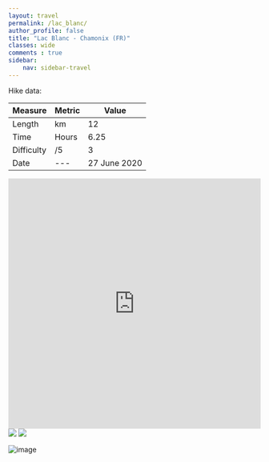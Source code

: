 ```yaml
---
layout: travel
permalink: /lac_blanc/
author_profile: false
title: "Lac Blanc - Chamonix (FR)"
classes: wide
comments : true
sidebar:
    nav: sidebar-travel
---
```


<!-- jQuery 1.8 or later, 33 KB -->
<script src="https://ajax.googleapis.com/ajax/libs/jquery/1.11.1/jquery.min.js"></script>

<!-- Fotorama from CDNJS, 19 KB -->
<link  href="https://cdnjs.cloudflare.com/ajax/libs/fotorama/4.6.4/fotorama.css" rel="stylesheet">
<script src="https://cdnjs.cloudflare.com/ajax/libs/fotorama/4.6.4/fotorama.js"></script>

Hike data:

| Measure | Metric | Value |
| --- | --- | --- |
| Length | km | 12 |
| Time | Hours | 6.25 |
| Difficulty | /5 | 3 |
| Date | --- | 27 June 2020 |

<iframe src="https://www.google.com/maps/d/u/0/embed?mid=1rezmFUSNLjmi4WA03zWfp8Maa1uYQH15" width="100%" height="500" frameBorder="0"></iframe>

<br>


<div class="fotorama">
  <img src="https://drive.google.com/uc?id=1xpy3vDKhCyNml023_5zMs0E0hMvh-j33">
  <img src="https://drive.google.com/uc?id=1z1Jw5-AH2rlTlgbXU3nBtSMZKrdVgBEW">
</div>

![image](https://drive.google.com/uc?id=10lMn-4c9U3xfBLTUGGfpSO3UV0Qj6F5p)
